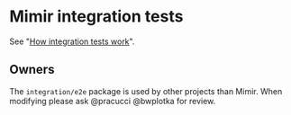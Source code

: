 # Mimir integration tests

See "[How integration tests work](https://github.com/grafana/mimir/blob/main/docs/sources/contributing/how-integration-tests-work.md)".

## Owners

The `integration/e2e` package is used by other projects than Mimir. When modifying please ask @pracucci @bwplotka for review.
